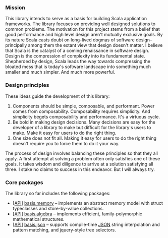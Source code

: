 ### Mission

This library intends to serve as a basis for building Scala application frameworks. The library focuses on providing well designed solutions to common problems. The motivation for this project stems from a belief that good performance and high level design aren't mutually exclusive goals. By its nature Scala casts doubt on long-lived dogmas of software design–principally among them the extant view that design doesn't matter. I believe that Scala is the catalyst of a coming renaissance in software design. Design is the compression of complexity into its fundamental state. Shepherded by design, Scala leads the way towards compressing the bloated mess that is today's software landscape into something much smaller and much simpler. And much more powerful.

### Design principles

These ideas guide the development of this library:

1. Components should be simple, composable, and performant. Power comes from composability. Composability requires simplicity. And simplicity begets composability and performance. It's a virtuous cycle.
2. Be bold in making design decisions. Many decisions are easy for the developer of a library to make but difficult for the library's users to make. Make it easy for users to do the right thing.
3. One size does not fit all. Making it easy for users to do the right thing doesn't require you to force them to do it your way.

The process of design involves balancing these principles so that they all apply. A first attempt at solving a problem often only satisfies one of these goals. It takes wisdom and diligence to arrive at a solution satisfying all three. I stake no claims to success in this endeavor. But I will always try.

### Core packages

The library so far includes the following packages:

- \[[API](http://scalabasis.github.com/latest/api/#basis.memory.package)\] [basis.memory](https://github.com/scalabasis/basis/wiki/basis.memory) – implements an abstract memory model with struct typeclasses and store-by-value collections.
- \[[API](http://scalabasis.github.com/latest/api/#basis.algebra.package)\] [basis.algebra](https://github.com/scalabasis/basis/wiki/basis.algebra) – implements efficient, family-polymorphic mathematical structures.
- \[[API](http://scalabasis.github.com/latest/api/#basis.json.package)\] [basis.json](https://github.com/scalabasis/basis/wiki/basis.json) – supports compile-time [JSON](http://www.json.org/) string interpolation and pattern matching, and jquery-style tree selectors.
